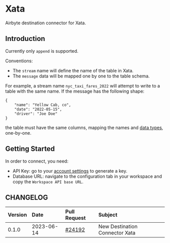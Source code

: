 # Xata

Airbyte destination connector for Xata.

## Introduction

Currently only `append` is supported.

Conventions:

- The `stream` name will define the name of the table in Xata.
- The `message` data will be mapped one by one to the table schema.

For example, a stream name `nyc_taxi_fares_2022` will attempt to write to a table with the same name. 
If the message has the following shape:
```
{
    "name": "Yellow Cab, co",
    "date": "2022-05-15",
    "driver": "Joe Doe"
}
```
the table must have the same columns, mapping the names and [data types](https://xata.io/docs/concepts/data-model), one-by-one.

## Getting Started

In order to connect, you need:
* API Key: go to your [account settings](https://app.xata.io/settings) to generate a key.
* Database URL: navigate to the configuration tab in your workspace and copy the `Workspace API base URL`.

## CHANGELOG

| Version | Date       | Pull Request                                                  | Subject                 |
|:--------|:-----------|:--------------------------------------------------------------|:------------------------|
| 0.1.0   | 2023-06-14 | [#24192](https://github.com/airbytehq/airbyte/pull/24192)     | New Destination Connector Xata |
